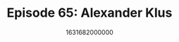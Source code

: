 ---
templateKey: podcast-episode
public: true
url: podcast/episode-65-alexander-klus
title: " Episode 65: Alexander Klus "
description:  Host Derek E. Silva joins Alexander Klus, Founder of Creaton, a new decentralized content sharing platform. A great conversation on where the creator economy is headed next, how NFTs unlock value for artists, and the future of digital media content. 
date: 1631682000000
featuredimage: /img/podcast/P8PGuestCard_AlexanderKlus.jpg
socialimage: https://www.orchid.com/assets/img/podcast/P8PEpisode_AlexanderKlus.png
platformurls:
 - https://podcasts.apple.com/us/podcast/creator-economy-and-the-future-of-nfts-with-alexander-klus/id1516705670?i=1000535433744
 - https://open.spotify.com/episode/5Gw9YzXK7VgNdyTuzNEKIs
 - https://podcasts.google.com/feed/aHR0cHM6Ly9mb2xsb3d0aGV3aGl0ZXJhYmJpdC5saWJzeW4uY29tL3Jzcw/episode/ZThhYTE5M2YtYzVmNy00ZjBkLWEzYjItNzIxODA3MTRjZGU2
 - 
 - https://castbox.fm/episode/Creator-Economy-and-the-Future-of-NFTs-with-Alexander-Klus-id2954358-id423735216
 - 
 - https://tunein.com/podcasts/Technology-Podcasts/Follow-the-White-Rabbit-p1330281/?topicId=165822390
---